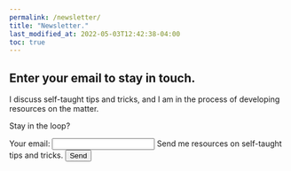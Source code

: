 ```yaml
---
permalink: /newsletter/
title: "Newsletter."
last_modified_at: 2022-05-03T12:42:38-04:00
toc: true
---
```



## Enter your email to stay in touch.

I discuss self-taught tips and tricks, and I am in the process of developing resources on the matter.

Stay in the loop?

<!-- Other: xknypeoo
App dev: xpzbondw
Scan a zone: xknypero
Robotic software: xwkywzoo
Self driving: xgedpqke
 -->
<form
  action="https://formspree.io/f/xknypeoo"
  method="POST"
>
  <label>
    Your email:
    <input type="email" name="email">
  </label>
  <label>
    Send me resources on self-taught tips and tricks.
    <!-- <textarea name="message"></textarea> -->
  </label>
  <!-- your other form fields go here -->
  <button type="submit">Send</button>
</form>